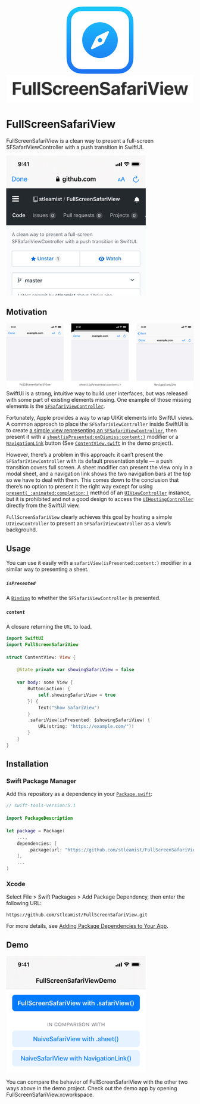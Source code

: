 <p align="center">
    <img src="/Docs/Images/FullScreenSafariView-Icon.svg">
    <img src="/Docs/Images/FullScreenSafariView-Logotype.svg">
</p>

# FullScreenSafariView
FullScreenSafariView is a clean way to present a full-screen SFSafariViewController with a push transition in SwiftUI.

<img src="/Docs/Images/FullScreenSafariView-Cover.png" width="375">

## Motivation
![](/Docs/Images/FullScreenSafariView-Comparison.svg)
SwiftUI is a strong, intuitive way to build user interfaces, but was released with some part of existing elements missing. One example of those missing elements is the [`SFSafariViewController`](https://developer.apple.com/documentation/safariservices/sfsafariviewcontroller).

Fortunately, Apple provides a way to wrap UIKit elements into SwiftUI views. A common approach to place the `SFSafariViewController` inside SwiftUI is to create [a simple view representing an `SFSafariViewController`](/Demo/FullScreenSafariViewDemo/NaiveSafariView.swift), then present it with a [`sheet(isPresented:onDismiss:content:)`](https://developer.apple.com/documentation/swiftui/view/3352791-sheet) modifier or a [`NavigationLink`](https://developer.apple.com/documentation/swiftui/navigationlink) button (See [`ContentView.swift`](/Demo/FullScreenSafariViewDemo/ContentView.swift) in the demo project).

However, there’s a problem in this approach: it can’t present the `SFSafariViewController` with its default presentation style — a push transition covers full screen. A sheet modifier can present the view only in a modal sheet, and a navigation link shows the two navigation bars at the top so we have to deal with them. This comes down to the conclusion that there’s no option to present it the right way except for using [`present(_:animated:completion:)`](https://developer.apple.com/documentation/uikit/uiviewcontroller/1621380-present) method of an [`UIViewController`](https://developer.apple.com/documentation/uikit/uiviewcontroller) instance, but it is prohibited and not a good design to access the [`UIHostingController`](https://developer.apple.com/documentation/swiftui/uihostingcontroller) directly from the SwiftUI view.

`FullScreenSafariView` clearly achieves this goal by hosting a simple `UIViewController` to present an `SFSafariViewController` as a view’s background.

## Usage
You can use it easily with a `safariView(isPresented:content:)` modifier in a similar way to presenting a sheet.

##### `isPresented`
A [`Binding`](https://developer.apple.com/documentation/swiftui/binding) to whether the `SFSafariViewController` is presented.

##### `content`
A closure returning the `URL` to load.

```swift
import SwiftUI
import FullScreenSafariView

struct ContentView: View {
    
    @State private var showingSafariView = false
    
    var body: some View {
        Button(action: {
            self.showingSafariView = true
        }) {
            Text("Show SafariView")
        }
        .safariView(isPresented: $showingSafariView) {
            URL(string: "https://example.com/")!
        }
    }
}
```

## Installation
### Swift Package Manager
Add this repository as a dependency in your [`Package.swift`](https://developer.apple.com/documentation/swift_packages/package):

```swift
// swift-tools-version:5.1

import PackageDescription

let package = Package(
    ...,
    dependencies: [
        .package(url: "https://github.com/stleamist/FullScreenSafariView.git", .upToNextMajor(from: "1.0.0"))
    ],
    ...
)
```

### Xcode
Select File \> Swift Packages \> Add Package Dependency, then enter the following URL:

```
https://github.com/stleamist/FullScreenSafariView.git
```

For more details, see [Adding Package Dependencies to Your App](https://developer.apple.com/documentation/xcode/adding_package_dependencies_to_your_app).

## Demo
<img src="/Docs/Images/FullScreenSafariViewDemo-ContentView.png" width="375">

You can compare the behavior of FullScreenSafariView with the other two ways above in the demo project. Check out the demo app by opening FullScreenSafariView.xcworkspace.
